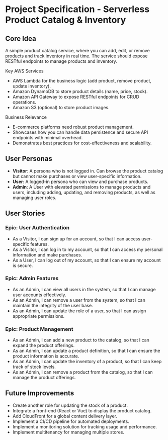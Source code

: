 # Project Specification - Serverless Product Catalog & Inventory

## Core Idea

A simple product catalog service, where you can add, edit, or remove products and track inventory in real time. The service should expose RESTful endpoints to manage products and inventory.

Key AWS Services

- AWS Lambda for the business logic (add product, remove product, update inventory).
- Amazon DynamoDB to store product details (name, price, stock).
- Amazon API Gateway to expose RESTful endpoints for CRUD operations.
- Amazon S3 (optional) to store product images.

Business Relevance

- E-commerce platforms need robust product management.
- Showcases how you can handle data persistence and secure API endpoints with minimal overhead.
- Demonstrates best practices for cost-effectiveness and scalability.

## User Personas

- **Visitor**: A persona who is not logged in. Can browse the product catalog but cannot make purchases or view user-specific information.
- **User**: A logged-in persona who can view and purchase products.
- **Admin**: A User with elevated permissions to manage products and users, including adding, updating, and removing products, as well as managing user roles.

## User Stories

### Epic: User Authentication

- As a Visitor, I can sign up for an account, so that I can access user-specific features.
- As a Visitor, I can log in to my account, so that I can access my personal information and make purchases.
- As a User, I can log out of my account, so that I can ensure my account is secure.

### Epic: Admin Features

- As an Admin, I can view all users in the system, so that I can manage user accounts effectively.
- As an Admin, I can remove a user from the system, so that I can maintain the integrity of the user base.
- As an Admin, I can update the role of a user, so that I can assign appropriate permissions.

### Epic: Product Management

- As an Admin, I can add a new product to the catalog, so that I can expand the product offerings.
- As an Admin, I can update a product definition, so that I can ensure the product information is accurate.
- As an Admin, I can update the inventory of a product, so that I can keep track of stock levels.
- As an Admin, I can remove a product from the catalog, so that I can manage the product offerings.

## Future Improvements

- Create another role for updating the stock of a product.
- Integrate a front-end (React or Vue) to display the product catalog.
- Add CloudFront for a global content delivery layer.
- Implement a CI/CD pipeline for automated deployments.
- Implement a monitoring solution for tracking usage and performance.
- Implement multitenancy for managing multiple stores.
